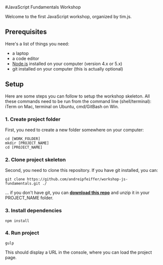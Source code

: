 #JavaScript Fundamentals Workshop

Welcome to the first JavaScript workshop, organized by tim.js.

## Prerequisites

Here's a list of things you need:

* a laptop
* a code editor
* [Node.js][download_node] installed on your computer (version 4.x or 5.x)
* git installed on your computer (this is actually optional)

## Setup

Here are some steps you can follow to setup the workshop skeleton.
All these commands need to be run from the command line (shell/terminal): iTerm on Mac, terminal on Ubuntu, cmd/GitBash on Win.

### 1. Create project folder

First, you need to create a new folder somewhere on your computer:

```
cd [WORK_FOLDER]
mkdir [PROJECT_NAME]
cd [PROJECT_NAME]
```

### 2. Clone project skeleton

Second, you need to clone this repository. If you have git installed, you can:

```
git clone https://github.com/andreipfeiffer/workshop-js-fundamentals.git ./
```

... if you don't have git, you can __[download this repo][download_repo]__ and unzip it in your PROJECT_NAME folder.

### 3. Install dependencies

```
npm install
```

### 4. Run project

```
gulp
```

This should display a URL in the console, where you can load the project page.

[download_repo]: https://github.com/andreipfeiffer/workshop-js-fundamentals/archive/master.zip
[download_node]: https://nodejs.org/en/download/
